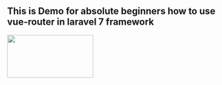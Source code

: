 ## This is Demo for absolute beginners how to use vue-router in laravel 7 framework

<img src="https://i.morioh.com/9d2b0f6191.png" width="200" height="100">


